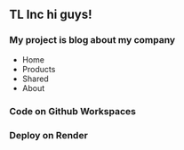 ## TL Inc hi guys!
### My project is blog about my company
- Home
- Products
- Shared
- About
### Code on Github Workspaces
### Deploy on Render
